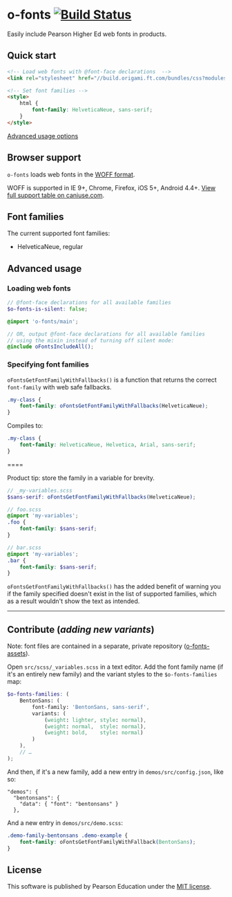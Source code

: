 # o-fonts [![Build Status](https://travis-ci.org/Pearson-Higher-Ed/o-fonts.svg)](https://travis-ci.org/Pearson-Higher-Ed/o-fonts)

Easily include Pearson Higher Ed web fonts in products.

## Quick start

```html
<!-- Load web fonts with @font-face declarations  -->
<link rel="stylesheet" href="//build.origami.ft.com/bundles/css?modules=o-fonts@^1" />

<!-- Set font families -->
<style>
	html {
		font-family: HelveticaNeue, sans-serif;
	}
</style>
```

[Advanced usage options](#advanced)

## Browser support

`o-fonts` loads web fonts in the [WOFF format](http://en.wikipedia.org/wiki/Web_Open_Font_Format).

WOFF is supported in IE 9+, Chrome, Firefox, iOS 5+, Android 4.4+.
[View full support table on caniuse.com](http://caniuse.com/#feat=woff).

## Font families

The current supported font families:

* HelveticaNeue, regular

## Advanced usage<a name="advanced"></a>

### Loading web fonts

```scss
// @font-face declarations for all available families
$o-fonts-is-silent: false;

@import 'o-fonts/main';

// OR, output @font-face declarations for all available families
// using the mixin instead of turning off silent mode:
@include oFontsIncludeAll();
```

### Specifying font families

`oFontsGetFontFamilyWithFallbacks()` is a function that returns the correct `font-family` with web safe fallbacks.

```scss
.my-class {
	font-family: oFontsGetFontFamilyWithFallbacks(HelveticaNeue);
}
```

Compiles to:

```css
.my-class {
	font-family: HelveticaNeue, Helvetica, Arial, sans-serif;
}
```

====

Product tip: store the family in a variable for brevity.

```scss
// _my-variables.scss
$sans-serif: oFontsGetFontFamilyWithFallbacks(HelveticaNeue);

// foo.scss
@import 'my-variables';
.foo {
	font-family: $sans-serif;
}

// bar.scss
@import 'my-variables';
.bar {
	font-family: $sans-serif;
}
```

`oFontsGetFontFamilyWithFallbacks()` has the added benefit of warning you if the family specified doesn't exist in the list of supported families, which as a result wouldn't show the text as intended.

----

## Contribute (*adding new variants*)

Note: font files are contained in a separate, private repository ([o-fonts-assets](https://devops-tools.pearson.com/stash/projects/ORC/repos/o-fonts-assets/)).

Open `src/scss/_variables.scss` in a text editor. Add the font family name (if it's an entirely new family) and the variant styles to the `$o-fonts-families` map:

```scss
$o-fonts-families: (
	BentonSans: (
		font-family: 'BentonSans, sans-serif',
		variants: (
			(weight: lighter, style: normal),
			(weight: normal,  style: normal),
			(weight: bold,    style: normal)
		)
	),
	// …
);
```

And then, if it's a new family, add a new entry in `demos/src/config.json`, like so:

    "demos": {
	  "bentonsans": {
	    "data": { "font": "bentonsans" }
	  },

And a new entry in `demos/src/demo.scss`:

```css
.demo-family-bentonsans .demo-example {
	font-family: oFontsGetFontFamilyWithFallback(BentonSans);
}
```

## License

This software is published by Pearson Education under the [MIT license](http://opensource.org/licenses/MIT).
